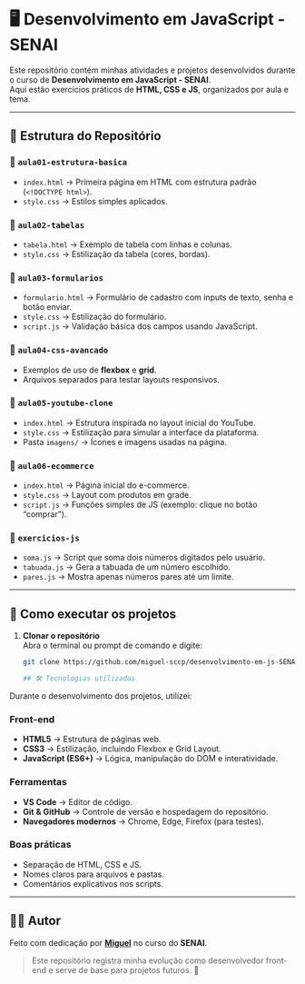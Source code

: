 # 🖥️ Desenvolvimento em JavaScript - SENAI  

Este repositório contém minhas atividades e projetos desenvolvidos durante o curso de **Desenvolvimento em JavaScript - SENAI**.  
Aqui estão exercícios práticos de **HTML, CSS e JS**, organizados por aula e tema.  

---

## 📂 Estrutura do Repositório  

### 📁 `aula01-estrutura-basica`  
- `index.html` → Primeira página em HTML com estrutura padrão (`<!DOCTYPE html>`).  
- `style.css` → Estilos simples aplicados.  

### 📁 `aula02-tabelas`  
- `tabela.html` → Exemplo de tabela com linhas e colunas.  
- `style.css` → Estilização da tabela (cores, bordas).  

### 📁 `aula03-formularios`  
- `formulario.html` → Formulário de cadastro com inputs de texto, senha e botão enviar.  
- `style.css` → Estilização do formulário.  
- `script.js` → Validação básica dos campos usando JavaScript.  

### 📁 `aula04-css-avancado`  
- Exemplos de uso de **flexbox** e **grid**.  
- Arquivos separados para testar layouts responsivos.  

### 📁 `aula05-youtube-clone`  
- `index.html` → Estrutura inspirada no layout inicial do YouTube.  
- `style.css` → Estilização para simular a interface da plataforma.  
- Pasta `imagens/` → Ícones e imagens usadas na página.  

### 📁 `aula06-ecommerce`  
- `index.html` → Página inicial do e-commerce.  
- `style.css` → Layout com produtos em grade.  
- `script.js` → Funções simples de JS (exemplo: clique no botão “comprar”).  

### 📁 `exercicios-js`  
- `soma.js` → Script que soma dois números digitados pelo usuário.  
- `tabuada.js` → Gera a tabuada de um número escolhido.  
- `pares.js` → Mostra apenas números pares até um limite.  

---

## 🚀 Como executar os projetos

1. **Clonar o repositório**  
   Abra o terminal ou prompt de comando e digite:  
   ```bash
   git clone https://github.com/miguel-sccp/desenvolvimento-em-js-SENAI.git

   ## 🛠️ Tecnologias utilizadas  

Durante o desenvolvimento dos projetos, utilizei:  

### Front-end
- **HTML5** → Estrutura de páginas web.  
- **CSS3** → Estilização, incluindo Flexbox e Grid Layout.  
- **JavaScript (ES6+)** → Lógica, manipulação do DOM e interatividade.  

### Ferramentas
- **VS Code** → Editor de código.  
- **Git & GitHub** → Controle de versão e hospedagem do repositório.  
- **Navegadores modernos** → Chrome, Edge, Firefox (para testes).  

### Boas práticas
- Separação de HTML, CSS e JS.  
- Nomes claros para arquivos e pastas.  
- Comentários explicativos nos scripts.  

---

## 👨‍💻 Autor  

Feito com dedicação por **[Miguel](https://github.com/miguel-sccp)** no curso do **SENAI**.  
> Este repositório registra minha evolução como desenvolvedor front-end e serve de base para projetos futuros. 🚀
